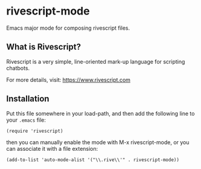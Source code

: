 # rivescript-mode
Emacs major mode for composing rivescript files.

## What is Rivescript?

Rivescript is a very simple, line-oriented mark-up language for scripting chatbots.

For more details, visit: https://www.rivescript.com

## Installation

Put this file somewhere in your load-path, and then add the following line to your `.emacs` file:

```{elisp}
(require 'rivescript)
```

then you can manually enable the mode with M-x rivescript-mode, or you can associate it with a file extension:

```{elisp}
(add-to-list 'auto-mode-alist '("\\.rive\\'" . rivescript-mode))
```

